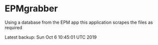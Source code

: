 # EPMgrabber
Using a database from the EPM app this application scrapes the files as required


Latest backup: Sun Oct 6 10:45:01 UTC 2019
